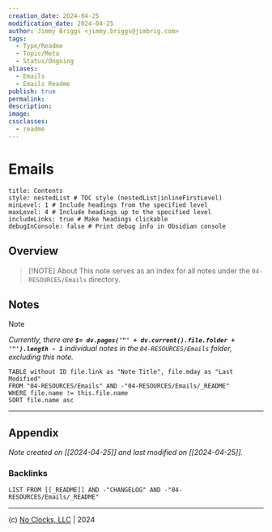 ```yaml
---
creation_date: 2024-04-25
modification_date: 2024-04-25
author: Jimmy Briggs <jimmy.briggs@jimbrig.com>
tags:
  - Type/Readme
  - Topic/Meta
  - Status/Ongoing
aliases:
  - Emails
  - Emails Readme
publish: true
permalink:
description:
image:
cssclasses:
  - readme
---
```



# Emails

```table-of-contents
title: Contents 
style: nestedList # TOC style (nestedList|inlineFirstLevel)
minLevel: 1 # Include headings from the specified level
maxLevel: 4 # Include headings up to the specified level
includeLinks: true # Make headings clickable
debugInConsole: false # Print debug info in Obsidian console
```

## Overview

> [!NOTE] About
> This note serves as an index for all notes under the `04-RESOURCES/Emails` directory.

## Notes

> [!NOTE]
> *Currently, there are **`$= dv.pages('"' + dv.current().file.folder + '"').length - 1`**  individual notes in the `04-RESOURCES/Emails` folder, excluding this note.*

```dataview
TABLE without ID file.link as "Note Title", file.mday as "Last Modified"
FROM "04-RESOURCES/Emails" AND -"04-RESOURCES/Emails/_README"
WHERE file.name != this.file.name
SORT file.name asc
```

***

## Appendix

*Note created on [[2024-04-25]] and last modified on [[2024-04-25]].*

### Backlinks

```dataview
LIST FROM [[_README]] AND -"CHANGELOG" AND -"04-RESOURCES/Emails/_README"
```

***

(c) [No Clocks, LLC](https://github.com/noclocks) | 2024